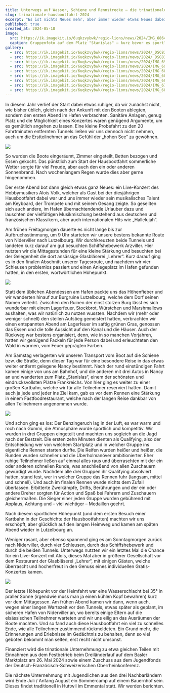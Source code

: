 ```yaml
---
title: Unterwegs auf Wasser, Schiene und Rennstrecke – die trinationale Hausbootfahrt 2024
slug: trinationale-hausbootfahrt-2024
excerpt: "Es ist nichts Neues mehr, aber immer wieder etwas Neues dabei: die trinationale Hausbootfahrt mit Jugendlichen aus dem Elsass, der Schweiz und Deutschland. Auch in diesem Jahr startete die fast 30 Personen umfassende Gruppe am frühen Donnerstagmorgen – dem verlängerten Wochenende zu Christi Himmelfahrt – in Richtung Frankreich, wo bereits drei große Hausboote auf deren Bezug warteten. Es sollten vier aufregende Tage folgen."
published: true
created_at: 2024-05-18
image:
  src: https://ik.imagekit.io/6uqkzvybwk/regio-lions/news/2024/IMG_6864.JPEG?updatedAt=1716026895266
  caption: Gruppenfoto auf dem Platz "Stanislas" – kurz bevor es sportlich ambitioniert zur Kartbahn ging.
gallery:
  - src: https://ik.imagekit.io/6uqkzvybwk/regio-lions/news/2024/_DSC8342.jpg?updatedAt=1716026919270
  - src: https://ik.imagekit.io/6uqkzvybwk/regio-lions/news/2024/_DSC8371.jpg?updatedAt=1716026919040
  - src: https://ik.imagekit.io/6uqkzvybwk/regio-lions/news/2024/IMG_6962.JPEG?updatedAt=1716026895774
  - src: https://ik.imagekit.io/6uqkzvybwk/regio-lions/news/2024/IMG_6954.JPEG?updatedAt=1716026895647
  - src: https://ik.imagekit.io/6uqkzvybwk/regio-lions/news/2024/IMG_6816.JPEG?updatedAt=1716026895591
  - src: https://ik.imagekit.io/6uqkzvybwk/regio-lions/news/2024/IMG_6841.JPEG?updatedAt=1716026895149
  - src: https://ik.imagekit.io/6uqkzvybwk/regio-lions/news/2024/IMG_6813.JPEG?updatedAt=1716026895061
  - src: https://ik.imagekit.io/6uqkzvybwk/regio-lions/news/2024/IMG_6797.JPEG?updatedAt=1716026893756
  - src: https://ik.imagekit.io/6uqkzvybwk/regio-lions/news/2024/IMG_6884.JPEG?updatedAt=1716026893506
---
```


In diesem Jahr verlief der Start dabei etwas ruhiger, da wir zunächst nicht, wie bisher üblich, gleich nach der Ankunft mit den Booten ablegten, sondern den ersten Abend im Hafen verbrachten. Sanitäre Anlagen, genug Platz und die Möglichkeit eines Konzertes waren genügend Argumente, um es gemütlich angehen zu lassen. Eine kleine Probefahrt zu den 20 Fahrtminuten entfernten Tunnels ließen wir uns dennoch nicht nehmen, auch um die Erstteilnehmer an das Gefühl der „hohen See“ zu gewöhnen.

![](https://ik.imagekit.io/6uqkzvybwk/regio-lions/news/2024/IMG_6948.JPEG?updatedAt=1716026894824)

So wurden die Boote eingeräumt, Zimmer eingeteilt, Betten bezogen und Essen gekocht. Das pünktlich zum Start der Hausbootfahrt sommerliche Wetter sorgte für viel Freude, aber auch den ein oder anderen Sonnenbrand. Nach wochenlangem Regen wurde dies aber gerne hingenommen.

Der erste Abend bot dann gleich etwas ganz Neues: ein Live-Konzert des Hobbymusikers Alois Volk, welcher als Gast bei der diesjährigen Hausbootfahrt dabei war und uns immer wieder sein musikalisches Talent am Keyboard, der Trompete und mit seinem Gesang zeigte. So gesellten sich auch andere, im Hafen übernachtendende Urlauber dazu und lauschten der vielfältigen Musikmischung bestehend aus deutschen und französischen Klassikern, aber auch internationalen Hits wie „Hallelujah“.

Am frühen Freitagmorgen dauerte es nicht lange bis zur Aufbruchsstimmung, um 9 Uhr starteten wir unsere bestens bekannte Route von Niderviller nach Lutzelbourg. Wir durchkreuzten beide Tunnels und landeten kurz darauf am gut besuchten Schiffshebewerk Arzviller. Hier nutzten wir die Mittagsstunden für eine kleine Stärkung und besuchten bei der Gelegenheit die dort ansässige Glasbläserei „Lehrer“. Kurz darauf ging es in den finalen Abschnitt unserer Tagesroute, und nachdem wir vier Schleusen problemlos passiert und einen Anlegeplatz im Hafen gefunden hatten, in den ersten, wortwörtlichen Höhepunkt.

![](https://ik.imagekit.io/6uqkzvybwk/regio-lions/news/2024/IMG_6831.JPEG?updatedAt=1716026895385)

Statt dem üblichen Abendessen am Hafen packte uns das Höhenfieber und wir wanderten hinauf zur Burgruine Lutzelbourg, welche dem Dorf seinen Namen verleiht. Zwischen den Ruinen der einst stolzen Burg lässt es sich wunderbar mit einem Lagerfeuer, Stockbrot, Würstchen und Marshmallows aushalten, was wir natürlich zu nutzen wussten. Nachdem wir (mehr oder weniger schnell) den steilen Aufstieg gemeistert hatten, verbrachten wir einen entspannten Abend am Lagerfeuer im saftig grünen Gras, genossen das Essen und die tolle Aussicht auf den Kanal und die Häuser. Auch der Rückweg war bestens organisiert, denn, wie in so manchen Vorjahren, hatten wir genügend Fackeln für jede Person dabei und erleuchteten den Wald in warmen, vom Feuer geprägten Farben.

Am Samstag verlagerten wir unseren Transport vom Boot auf die Schiene bzw. die Straße, denn dieser Tag war für eine besondere Reise in das etwas weiter entfernt gelegene Nancy bestimmt. Nach der rund einstündigen Fahrt kamen einige von uns am Bahnhof, und die anderen mit drei Autos in Nancy an und wanderten zum Platz „Stanislas“, einem der schönsten und eindrucksvollsten Plätze Frankreichs. Von hier ging es weiter zu einer großen Kartbahn, welche wir für alle Teilnehmer reserviert hatten. Damit auch ja jede und jeder ins Ziel kam, gab es vor dem Rennen eine Stärkung in einem Fastfoodrestaurant, welche nach der langen Reise dankbar von allen Teilnehmern angenommen wurde.

![](https://ik.imagekit.io/6uqkzvybwk/regio-lions/news/2024/IMG_6880.JPEG?updatedAt=1716026893347)

Und schon ging es los: Der Benzingeruch lag in der Luft, es war warm und roch nach Gummi, die Atmosphäre wurde sportlich und kompetitiv. Wir wurden in drei Gruppen eingeteilt und machten uns sogleich an die Jagd nach der Bestzeit.
Die ersten zehn Minuten dienten als Qualifying, also der Entscheidung wer von welchem Startplatz und in welcher Gruppe ins eigentliche Rennen starten durfte.
Die Reifen wurden heißer und heißer, die Runden wurden schneller und die Überholmanöver ambitionierter. Eher ruhige Teilnehmer ließen auf einmal alles raus und überraschten mit der ein oder anderen schnellen Runde, was anschließend von allen Zuschauern gewürdigt wurde.
Nachdem alle drei Gruppen ihr Qualifying absolviert hatten, stand fest, wer in welcher Gruppe das Rennen fuhr (langsam, mittel und schnell). Und auch im finalen Rennen wurde nichts dem Zufall überlassen. Erbitterte Zweikämpfe, Drifts, Berührungen und der ein oder andere Dreher sorgten für Action und Spaß bei Fahrern und Zuschauern gleichermaßen. Die Sieger einer jeden Gruppe wurden gebührend mit Applaus, Achtung und – viel wichtiger – Medaillen geehrt.

Nach diesem sportlichen Höhepunkt (und dem ersten Besuch einer Kartbahn in der Geschichte der Hausbootfahrten) machten wir uns erschöpft, aber glücklich auf den langen Heimweg und kamen am späten Abend wieder in Lutzelbourg an.

Weniger rasant, aber ebenso spannend ging es am Sonntagmorgen zurück nach Niderviller, durch vier Schleusen, durch das Schiffshebewerk und durch die beiden Tunnels. Unterwegs nutzten wir ein letztes Mal die Chance für ein Live-Konzert mit Alois, dieses Mal aber in größerer Gesellschaft vor dem Restaurant der Glasbläserei „Lehrer“, mit einigen Gästen, welche überrascht und hocherfreut in den Genuss eines individuellen Gratis-Konzertes kamen.

![](https://ik.imagekit.io/6uqkzvybwk/regio-lions/news/2024/_DSC8428.jpg?updatedAt=1716026919233)

Der letzte Höhepunkt vor der Heimfahrt war eine Wasserschlacht bei 35° in praller Sonne (irgendwie muss man ja einen kühlen Kopf bewahren) kurz vor dem Mittagessen. Am frühen Abend kamen wir dann, wenn auch, wegen einer langen Wartezeit vor den Tunnels, etwas später als geplant, im sicheren Hafen von Niderviller an, wo bereits einige Eltern auf die elsässischen Teilnehmer warteten und wir uns eilig an das Ausräumen der Boote machten. Und so fand auch diese Hausbootfahrt ein viel zu schnelles Ende, wie alle Teilnehmer zustimmend rückmeldeten. Ein Grund mehr, die Erinnerungen und Erlebnisse im Gedächtnis zu behalten, denn so viel geboten bekommt man selten, erst recht nicht umsonst.

Finanziert wird die trinationale Unternehmung zu etwa gleichen Teilen mit Einnahmen aus dem Festbetrieb beim Dreiländerlauf auf dem Basler Marktplatz am 26. Mai 2024 sowie einem Zuschuss aus dem Jugendfonds der Deutsch-Französisch-Schweizerischen Oberrheinkonferenz.

Die nächste Unternehmung mit Jugendlichen aus den drei Nachbarländern wird Ende Juli / Anfang August ein Sommercamp auf einem Bauernhof sein. Dieses findet traditionell in Huttwil im Emmental statt. Wir werden berichten.
